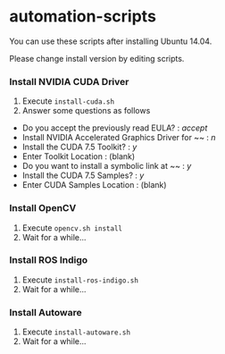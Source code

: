 # automation-scripts

You can use these scripts after installing Ubuntu 14.04.

Please change install version by editing scripts.


### Install NVIDIA CUDA Driver
1. Execute `install-cuda.sh`<br>
2. Answer some questions as follows

  - Do you accept the previously read EULA? : *accept*
  - Install NVIDIA Accelerated Graphics Driver for ~~ : *n*
  - Install the CUDA 7.5 Toolkit? : *y*
  - Enter Toolkit Location : (blank)
  - Do you want to install a symbolic link at ~~ : *y*
  - Install the CUDA 7.5 Samples? : *y*
  - Enter CUDA Samples Location : (blank)
  
### Install OpenCV
1. Execute `opencv.sh install`
2. Wait for a while...

### Install ROS Indigo
1. Execute `install-ros-indigo.sh`
2. Wait for a while...

### Install Autoware
1. Execute `install-autoware.sh`
2. Wait for a while...

